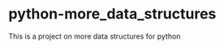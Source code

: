 <html>
<head>
</head>
<body>
<h1>
python-more_data_structures
</h1>
<p>This is a project on more data structures for python</p>
</body>
</html>
